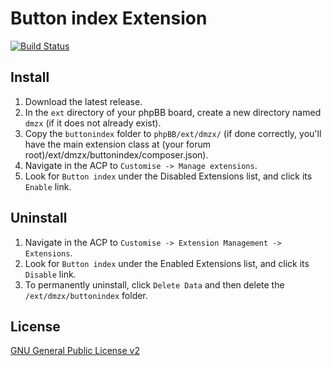 # Button index Extension

[![Build Status](https://travis-ci.org/dmzx/Button-index.svg?branch=master)](https://travis-ci.org/dmzx/Button-index)

## Install
1. Download the latest release.
2. In the `ext` directory of your phpBB board, create a new directory named `dmzx` (if it does not already exist).
3. Copy the `buttonindex` folder to `phpBB/ext/dmzx/` (if done correctly, you'll have the main extension class at (your forum root)/ext/dmzx/buttonindex/composer.json).
4. Navigate in the ACP to `Customise -> Manage extensions`.
5. Look for `Button index` under the Disabled Extensions list, and click its `Enable` link.

## Uninstall
1. Navigate in the ACP to `Customise -> Extension Management -> Extensions`.
2. Look for `Button index` under the Enabled Extensions list, and click its `Disable` link.
3. To permanently uninstall, click `Delete Data` and then delete the `/ext/dmzx/buttonindex` folder.

## License
[GNU General Public License v2](http://opensource.org/licenses/GPL-2.0)
